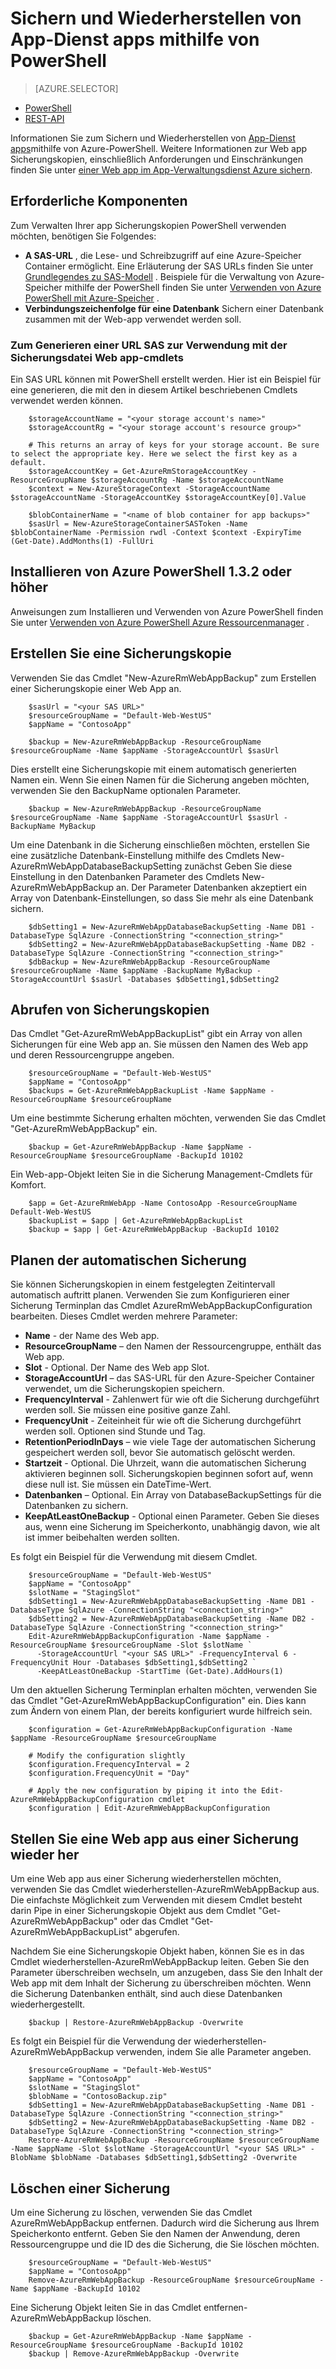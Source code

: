 <properties
    pageTitle="Sichern und Wiederherstellen von App-Dienst apps mithilfe von PowerShell"
    description="Informationen Sie zum Sichern und Wiederherstellen einer app im App-Verwaltungsdienst Azure mithilfe von PowerShell"
    services="app-service"
    documentationCenter=""
    authors="NKing92"
    manager="wpickett"
    editor="" />

<tags
    ms.service="app-service"
    ms.workload="na"
    ms.tgt_pltfrm="na"
    ms.devlang="na"
    ms.topic="article"
    ms.date="08/10/2016"
    ms.author="nicking"/>
# <a name="use-powershell-to-back-up-and-restore-app-service-apps"></a>Sichern und Wiederherstellen von App-Dienst apps mithilfe von PowerShell

> [AZURE.SELECTOR]
- [PowerShell](app-service-powershell-backup.md)
- [REST-API](../app-service-web/websites-csm-backup.md)

Informationen Sie zum Sichern und Wiederherstellen von [App-Dienst apps](https://azure.microsoft.com/services/app-service/web/)mithilfe von Azure-PowerShell. Weitere Informationen zur Web app Sicherungskopien, einschließlich Anforderungen und Einschränkungen finden Sie unter [einer Web app im App-Verwaltungsdienst Azure sichern](../app-service-web/web-sites-backup.md).

## <a name="prerequisites"></a>Erforderliche Komponenten
Zum Verwalten Ihrer app Sicherungskopien PowerShell verwenden möchten, benötigen Sie Folgendes:

- **A SAS-URL** , die Lese- und Schreibzugriff auf eine Azure-Speicher Container ermöglicht. Eine Erläuterung der SAS URLs finden Sie unter [Grundlegendes zu SAS-Modell](../storage/storage-dotnet-shared-access-signature-part-1.md) . Beispiele für die Verwaltung von Azure-Speicher mithilfe der PowerShell finden Sie unter [Verwenden von Azure PowerShell mit Azure-Speicher](../storage/storage-powershell-guide-full.md) .
- **Verbindungszeichenfolge für eine Datenbank** Sichern einer Datenbank zusammen mit der Web-app verwendet werden soll.

### <a name="how-to-generate-a-sas-url-to-use-with-the-web-app-backup-cmdlets"></a>Zum Generieren einer URL SAS zur Verwendung mit der Sicherungsdatei Web app-cmdlets
Ein SAS URL können mit PowerShell erstellt werden. Hier ist ein Beispiel für eine generieren, die mit den in diesem Artikel beschriebenen Cmdlets verwendet werden können.

        $storageAccountName = "<your storage account's name>"
        $storageAccountRg = "<your storage account's resource group>"

        # This returns an array of keys for your storage account. Be sure to select the appropriate key. Here we select the first key as a default.
        $storageAccountKey = Get-AzureRmStorageAccountKey -ResourceGroupName $storageAccountRg -Name $storageAccountName
        $context = New-AzureStorageContext -StorageAccountName $storageAccountName -StorageAccountKey $storageAccountKey[0].Value

        $blobContainerName = "<name of blob container for app backups>"
        $sasUrl = New-AzureStorageContainerSASToken -Name $blobContainerName -Permission rwdl -Context $context -ExpiryTime (Get-Date).AddMonths(1) -FullUri

## <a name="install-azure-powershell-132-or-greater"></a>Installieren von Azure PowerShell 1.3.2 oder höher

Anweisungen zum Installieren und Verwenden von Azure PowerShell finden Sie unter [Verwenden von Azure PowerShell Azure Ressourcenmanager](../powershell-install-configure.md) .

## <a name="create-a-backup"></a>Erstellen Sie eine Sicherungskopie

Verwenden Sie das Cmdlet "New-AzureRmWebAppBackup" zum Erstellen einer Sicherungskopie einer Web App an.

        $sasUrl = "<your SAS URL>"
        $resourceGroupName = "Default-Web-WestUS"
        $appName = "ContosoApp"

        $backup = New-AzureRmWebAppBackup -ResourceGroupName $resourceGroupName -Name $appName -StorageAccountUrl $sasUrl

Dies erstellt eine Sicherungskopie mit einem automatisch generierten Namen ein. Wenn Sie einen Namen für die Sicherung angeben möchten, verwenden Sie den BackupName optionalen Parameter.

        $backup = New-AzureRmWebAppBackup -ResourceGroupName $resourceGroupName -Name $appName -StorageAccountUrl $sasUrl -BackupName MyBackup

Um eine Datenbank in die Sicherung einschließen möchten, erstellen Sie eine zusätzliche Datenbank-Einstellung mithilfe des Cmdlets New-AzureRmWebAppDatabaseBackupSetting zunächst Geben Sie diese Einstellung in den Datenbanken Parameter des Cmdlets New-AzureRmWebAppBackup an. Der Parameter Datenbanken akzeptiert ein Array von Datenbank-Einstellungen, so dass Sie mehr als eine Datenbank sichern.

        $dbSetting1 = New-AzureRmWebAppDatabaseBackupSetting -Name DB1 -DatabaseType SqlAzure -ConnectionString "<connection_string>"
        $dbSetting2 = New-AzureRmWebAppDatabaseBackupSetting -Name DB2 -DatabaseType SqlAzure -ConnectionString "<connection_string>"
        $dbBackup = New-AzureRmWebAppBackup -ResourceGroupName $resourceGroupName -Name $appName -BackupName MyBackup -StorageAccountUrl $sasUrl -Databases $dbSetting1,$dbSetting2

## <a name="get-backups"></a>Abrufen von Sicherungskopien

Das Cmdlet "Get-AzureRmWebAppBackupList" gibt ein Array von allen Sicherungen für eine Web app an. Sie müssen den Namen des Web app und deren Ressourcengruppe angeben.

        $resourceGroupName = "Default-Web-WestUS"
        $appName = "ContosoApp"
        $backups = Get-AzureRmWebAppBackupList -Name $appName -ResourceGroupName $resourceGroupName

Um eine bestimmte Sicherung erhalten möchten, verwenden Sie das Cmdlet "Get-AzureRmWebAppBackup" ein.

        $backup = Get-AzureRmWebAppBackup -Name $appName -ResourceGroupName $resourceGroupName -BackupId 10102

Ein Web-app-Objekt leiten Sie in die Sicherung Management-Cmdlets für Komfort.

        $app = Get-AzureRmWebApp -Name ContosoApp -ResourceGroupName Default-Web-WestUS
        $backupList = $app | Get-AzureRmWebAppBackupList
        $backup = $app | Get-AzureRmWebAppBackup -BackupId 10102

## <a name="schedule-automatic-backups"></a>Planen der automatischen Sicherung

Sie können Sicherungskopien in einem festgelegten Zeitintervall automatisch auftritt planen. Verwenden Sie zum Konfigurieren einer Sicherung Terminplan das Cmdlet AzureRmWebAppBackupConfiguration bearbeiten. Dieses Cmdlet werden mehrere Parameter:

- **Name** - der Name des Web app.
- **ResourceGroupName** – den Namen der Ressourcengruppe, enthält das Web app.
- **Slot** - Optional. Der Name des Web app Slot.
- **StorageAccountUrl** – das SAS-URL für den Azure-Speicher Container verwendet, um die Sicherungskopien speichern.
- **FrequencyInterval** - Zahlenwert für wie oft die Sicherung durchgeführt werden soll. Sie müssen eine positive ganze Zahl.
- **FrequencyUnit** - Zeiteinheit für wie oft die Sicherung durchgeführt werden soll. Optionen sind Stunde und Tag.
- **RetentionPeriodInDays** – wie viele Tage der automatischen Sicherung gespeichert werden soll, bevor Sie automatisch gelöscht werden.
- **Startzeit** - Optional. Die Uhrzeit, wann die automatischen Sicherung aktivieren beginnen soll. Sicherungskopien beginnen sofort auf, wenn diese null ist. Sie müssen ein DateTime-Wert.
- **Datenbanken** – Optional. Ein Array von DatabaseBackupSettings für die Datenbanken zu sichern.
- **KeepAtLeastOneBackup** - Optional einen Parameter. Geben Sie dieses aus, wenn eine Sicherung im Speicherkonto, unabhängig davon, wie alt ist immer beibehalten werden sollten.

Es folgt ein Beispiel für die Verwendung mit diesem Cmdlet.

        $resourceGroupName = "Default-Web-WestUS"
        $appName = "ContosoApp"
        $slotName = "StagingSlot"
        $dbSetting1 = New-AzureRmWebAppDatabaseBackupSetting -Name DB1 -DatabaseType SqlAzure -ConnectionString "<connection_string>"
        $dbSetting2 = New-AzureRmWebAppDatabaseBackupSetting -Name DB2 -DatabaseType SqlAzure -ConnectionString "<connection_string>"
        Edit-AzureRmWebAppBackupConfiguration -Name $appName -ResourceGroupName $resourceGroupName -Slot $slotName `
          -StorageAccountUrl "<your SAS URL>" -FrequencyInterval 6 -FrequencyUnit Hour -Databases $dbSetting1,$dbSetting2 `
          -KeepAtLeastOneBackup -StartTime (Get-Date).AddHours(1)

Um den aktuellen Sicherung Terminplan erhalten möchten, verwenden Sie das Cmdlet "Get-AzureRmWebAppBackupConfiguration" ein. Dies kann zum Ändern von einem Plan, der bereits konfiguriert wurde hilfreich sein.

        $configuration = Get-AzureRmWebAppBackupConfiguration -Name $appName -ResourceGroupName $resourceGroupName

        # Modify the configuration slightly
        $configuration.FrequencyInterval = 2
        $configuration.FrequencyUnit = "Day"

        # Apply the new configuration by piping it into the Edit-AzureRmWebAppBackupConfiguration cmdlet
        $configuration | Edit-AzureRmWebAppBackupConfiguration

## <a name="restore-a-web-app-from-a-backup"></a>Stellen Sie eine Web app aus einer Sicherung wieder her

Um eine Web app aus einer Sicherung wiederherstellen möchten, verwenden Sie das Cmdlet wiederherstellen-AzureRmWebAppBackup aus. Die einfachste Möglichkeit zum Verwenden mit diesem Cmdlet besteht darin Pipe in einer Sicherungskopie Objekt aus dem Cmdlet "Get-AzureRmWebAppBackup" oder das Cmdlet "Get-AzureRmWebAppBackupList" abgerufen.

Nachdem Sie eine Sicherungskopie Objekt haben, können Sie es in das Cmdlet wiederherstellen-AzureRmWebAppBackup leiten. Geben Sie den Parameter überschreiben wechseln, um anzugeben, dass Sie den Inhalt der Web app mit dem Inhalt der Sicherung zu überschreiben möchten. Wenn die Sicherung Datenbanken enthält, sind auch diese Datenbanken wiederhergestellt.

        $backup | Restore-AzureRmWebAppBackup -Overwrite

Es folgt ein Beispiel für die Verwendung der wiederherstellen-AzureRmWebAppBackup verwenden, indem Sie alle Parameter angeben.

        $resourceGroupName = "Default-Web-WestUS"
        $appName = "ContosoApp"
        $slotName = "StagingSlot"
        $blobName = "ContosoBackup.zip"
        $dbSetting1 = New-AzureRmWebAppDatabaseBackupSetting -Name DB1 -DatabaseType SqlAzure -ConnectionString "<connection_string>"
        $dbSetting2 = New-AzureRmWebAppDatabaseBackupSetting -Name DB2 -DatabaseType SqlAzure -ConnectionString "<connection_string>"
        Restore-AzureRmWebAppBackup -ResourceGroupName $resourceGroupName -Name $appName -Slot $slotName -StorageAccountUrl "<your SAS URL>" -BlobName $blobName -Databases $dbSetting1,$dbSetting2 -Overwrite

## <a name="delete-a-backup"></a>Löschen einer Sicherung

Um eine Sicherung zu löschen, verwenden Sie das Cmdlet AzureRmWebAppBackup entfernen. Dadurch wird die Sicherung aus Ihrem Speicherkonto entfernt. Geben Sie den Namen der Anwendung, deren Ressourcengruppe und die ID des die Sicherung, die Sie löschen möchten.

        $resourceGroupName = "Default-Web-WestUS"
        $appName = "ContosoApp"
        Remove-AzureRmWebAppBackup -ResourceGroupName $resourceGroupName -Name $appName -BackupId 10102

Eine Sicherung Objekt leiten Sie in das Cmdlet entfernen-AzureRmWebAppBackup löschen.

        $backup = Get-AzureRmWebAppBackup -Name $appName -ResourceGroupName $resourceGroupName -BackupId 10102
        $backup | Remove-AzureRmWebAppBackup -Overwrite
